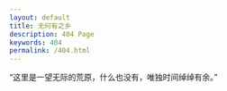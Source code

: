 ```yaml
---
layout: default
title: 无何有之乡
description: 404 Page
keywords: 404
permalink: /404.html
---
```

<div id="nothingarea">
“这里是一望无际的荒原，什么也没有，唯独时间绰绰有余。”
</div>
